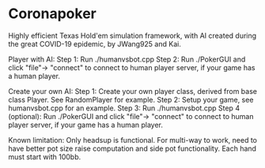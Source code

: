 # Coronapoker 

Highly efficient Texas Hold'em simulation framework, with AI created during the great COVID-19 epidemic, by JWang925 and Kai.

Player with AI:
Step 1: Run ./humanvsbot.cpp <numberofhands>
Step 2: Run ./PokerGUI and click "file"-> "connect" to connect to human player server, if your game has a human player.




Create your own AI:
Step 1: Create your own player class, derived from base class Player. 
        See RandomPlayer for example.
Step 2: Setup your game, see humanvsbot.cpp for an example.
Step 3: Run ./humanvsbot.cpp <numberofhands>
Step 4 (optional): Run ./PokerGUI and click "file"-> "connect" to connect to human player server, if your game has a human player.


Known limitation:
        Only headsup is functional. For multi-way to work, need to have better pot size raise computation and side pot functionality.
        Each hand must start with 100bb.
